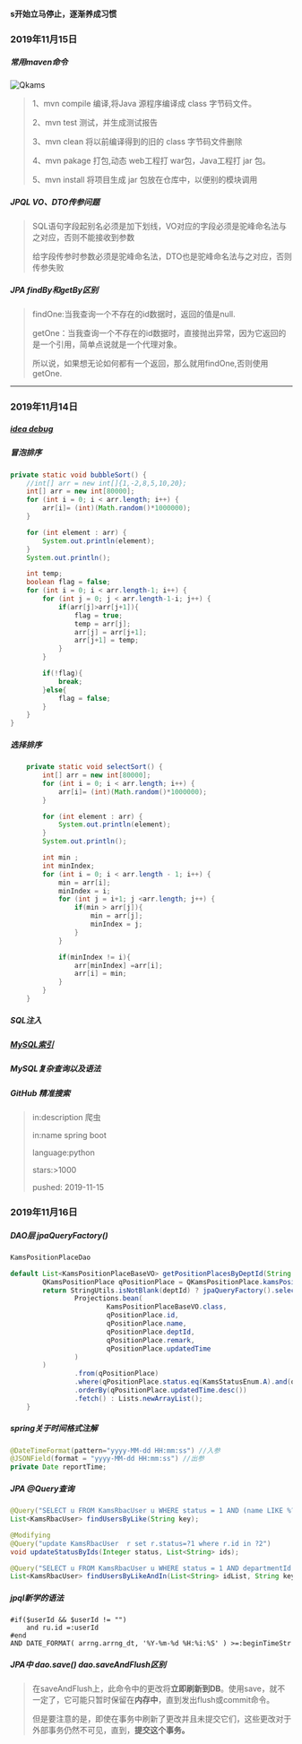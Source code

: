 #### s开始立马停止，逐渐养成习惯

### 2019年11月15日

##### 常用maven命令

![Qkams](C:\Users\Administrator\Desktop\md\Qkams.png)

> 1、mvn compile 编译,将Java 源程序编译成 class 字节码文件。
>
> 2、mvn test 测试，并生成测试报告
>
> 3、mvn clean 将以前编译得到的旧的 class 字节码文件删除
>
> 4、mvn pakage 打包,动态 web工程打 war包，Java工程打 jar 包。
>
> 5、mvn install 将项目生成 jar 包放在仓库中，以便别的模块调用

##### JPQL VO、DTO传参问题

> SQL语句字段起别名必须是加下划线，VO对应的字段必须是驼峰命名法与之对应，否则不能接收到参数
>
> 给字段传参时参数必须是驼峰命名法，DTO也是驼峰命名法与之对应，否则传参失败

##### JPA findBy和getBy区别

> findOne:当我查询一个不存在的id数据时，返回的值是null.
>
> getOne：当我查询一个不存在的id数据时，直接抛出异常，因为它返回的是一个引用，简单点说就是一个代理对象。
>
> 所以说，如果想无论如何都有一个返回，那么就用findOne,否则使用getOne.

---

### 2019年11月14日

##### [idea debug](https://blog.csdn.net/minkeyto/article/details/81489041)

##### 冒泡排序

```java
private static void bubbleSort() {
    //int[] arr = new int[]{1,-2,8,5,10,20};
    int[] arr = new int[80000];
    for (int i = 0; i < arr.length; i++) {
        arr[i]= (int)(Math.random()*1000000);
    }

    for (int element : arr) {
        System.out.println(element);
    }
    System.out.println();

    int temp;
    boolean flag = false;
    for (int i = 0; i < arr.length-1; i++) {
        for (int j = 0; j < arr.length-1-i; j++) {
            if(arr[j]>arr[j+1]){
                flag = true;
                temp = arr[j];
                arr[j] = arr[j+1];
                arr[j+1] = temp;
            }
        }

        if(!flag){
            break;
        }else{
            flag = false;
        }
    }
}
```

##### 选择排序

```java
    private static void selectSort() {
        int[] arr = new int[80000];
        for (int i = 0; i < arr.length; i++) {
            arr[i]= (int)(Math.random()*1000000);
        }

        for (int element : arr) {
            System.out.println(element);
        }
        System.out.println();

        int min ;
        int minIndex;
        for (int i = 0; i < arr.length - 1; i++) {
            min = arr[i];
            minIndex = i;
            for (int j = i+1; j <arr.length; j++) {
                if(min > arr[j]){
                    min = arr[j];
                    minIndex = j;
                }
            }

            if(minIndex != i){
                arr[minIndex] =arr[i];
                arr[i] = min;
            }
        }
    }
```

##### SQL注入

##### [MySQL索引](https://www.cnblogs.com/fengqiang626/archive/2019/09/04/11459434.html)

##### MySQL复杂查询以及语法

##### GitHub 精准搜索

> in:description 爬虫
>
> in:name spring boot
>
> language:python
>
> stars:>1000
>
> pushed: 2019-11-15

### 2019年11月16日

##### DAO层 jpaQueryFactory()

```java
KamsPositionPlaceDao

default List<KamsPositionPlaceBaseVO> getPositionPlacesByDeptId(String deptId) {
        QKamsPositionPlace qPositionPlace = QKamsPositionPlace.kamsPositionPlace;
        return StringUtils.isNotBlank(deptId) ? jpaQueryFactory().selectDistinct(
                Projections.bean(
                        KamsPositionPlaceBaseVO.class,
                        qPositionPlace.id,
                        qPositionPlace.name,
                        qPositionPlace.deptId,
                        qPositionPlace.remark,
                        qPositionPlace.updatedTime
                )
        )
                .from(qPositionPlace)
                .where(qPositionPlace.status.eq(KamsStatusEnum.A).and(qPositionPlace.deptId.eq(deptId)))
                .orderBy(qPositionPlace.updatedTime.desc())
                .fetch() : Lists.newArrayList();
    }
```

##### spring关于时间格式注解

```java
@DateTimeFormat(pattern="yyyy-MM-dd HH:mm:ss") //入参
@JSONField(format = "yyyy-MM-dd HH:mm:ss") //出参
private Date reportTime;
```

##### JPA @Query查询

```java
@Query("SELECT u FROM KamsRbacUser u WHERE status = 1 AND (name LIKE %?1% OR code LIKE %?1%)")
List<KamsRbacUser> findUsersByLike(String key);
```

```java
@Modifying
@Query("update KamsRbacUser  r set r.status=?1 where r.id in ?2")
void updateStatusByIds(Integer status, List<String> ids);	
```

```java
@Query("SELECT u FROM KamsRbacUser u WHERE status = 1 AND departmentId IN ?1 AND (name LIKE %?2% OR code LIKE %?2%)")
List<KamsRbacUser> findUsersByLikeAndIn(List<String> idList, String key);
```

##### jpql新学的语法

```mysql
#if($userId && $userId != "")
	and ru.id =:userId
#end
AND DATE_FORMAT( arrng.arrng_dt, '%Y-%m-%d %H:%i:%S' ) >=:beginTimeStr
```

##### JPA中 dao.save() dao.saveAndFlush区别

> 在saveAndFlush上，此命令中的更改将**立即刷新到DB**。使用save，就不一定了，它可能只暂时保留在**内存中**，直到发出flush或commit命令。
>
> 但是要注意的是，即使在事务中刷新了更改并且未提交它们，这些更改对于外部事务仍然不可见，直到，**提交这个事务。**


